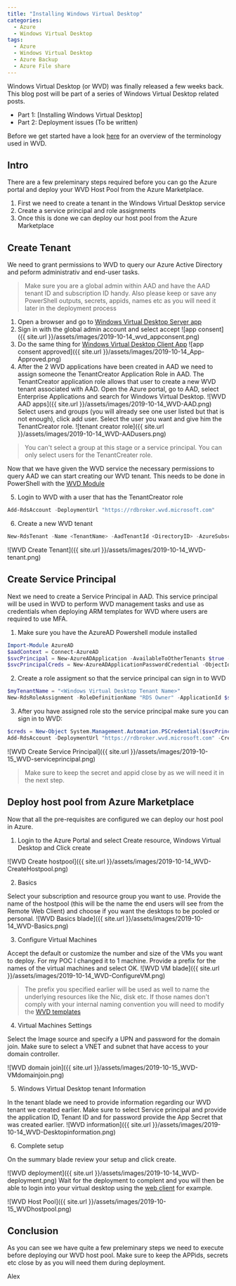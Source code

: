 ```yaml
---
title: "Installing Windows Virtual Desktop"
categories:
  - Azure
  - Windows Virtual Desktop
tags:
  - Azure
  - Windows Virtual Desktop
  - Azure Backup
  - Azure File share
---
```


Windows Virtual Desktop (or WVD) was finally released a few weeks back. This blog post will be part of a series of Windows Virtual Desktop related posts.

* Part 1: [Installing Windows Virtual Desktop]
* Part 2: Deployment issues (To be written)

Before we get started have a look [here](https://docs.microsoft.com/en-us/azure/virtual-desktop/environment-setup) for an overview of the terminology used in WVD.

## Intro

There are a few preleminary steps required before you can go the Azure portal and deploy your WVD Host Pool from the Azure Marketplace.

1. First we need to create a tenant in the Windows Virtual Desktop service
2. Create a service principal and role assignments
3. Once this is done we can deploy our host pool from the Azure Marketplace

## Create Tenant

We need to grant permissions to WVD to query our Azure Active Directory and peform administrativ and end-user tasks.

> Make sure you are a global admin within AAD and have the AAD tenant ID and subscription ID handy.
> Also please keep or save any PowerShell outputs, secrets, appids, names etc as you will need it later in the deployment process

1. Open a browser and go to [Windows Virtual Desktop Server app](https://login.microsoftonline.com/common/adminconsent?client_id=5a0aa725-4958-4b0c-80a9-34562e23f3b7&redirect_uri=https%3A%2F%2Frdweb.wvd.microsoft.com%2FRDWeb%2FConsentCallback)
2. Sign in with the global admin account and select accept
![app consent]({{ site.url }}/assets/images/2019-10-14_wvd_appconsent.png)
3. Do the same thing for [Windows Virtual Desktop Client App](https://login.microsoftonline.com/common/adminconsent?client_id=fa4345a4-a730-4230-84a8-7d9651b86739&redirect_uri=https%3A%2F%2Frdweb.wvd.microsoft.com%2FRDWeb%2FConsentCallback)
![app consent approved]({{ site.url }}/assets/images/2019-10-14_App-Approved.png)
4. After the 2 WVD applications have been created in AAD we need to assign someone the TenantCreator Application Role in AAD. The TenantCreator application role allows that user to create a new WVD tenant associated with AAD. Open the Azure portal, go to AAD, select Enterprise Applications and search for Windows Virtual Desktop.
![WVD AAD apps]({{ site.url }}/assets/images/2019-10-14_WVD-AAD.png)
Select users and groups (you will already see one user listed but that is not enough), click add user. Select the user you want and give him the TenantCreator role.
![tenant creator role]({{ site.url }}/assets/images/2019-10-14_WVD-AADusers.png)

> You can't select a group at this stage or a service principal. You can only select users for the TenantCreater role.

Now that we have given the WVD service the necessary permissions to query AAD we can start creating our WVD tenant. This needs to be done in PowerShell with the [WVD Module](https://docs.microsoft.com/en-gb/powershell/windows-virtual-desktop/overview)

5. Login to WVD with a user that has the TenantCreator role

```PowerShell
Add-RdsAccount -DeploymentUrl "https://rdbroker.wvd.microsoft.com"
```

6. Create a new WVD tenant

```PowerShell
New-RdsTenant -Name <TenantName> -AadTenantId <DirectoryID> -AzureSubscriptionId <SubscriptionID>
```

![WVD Create Tenant]({{ site.url }}/assets/images/2019-10-14_WVD-tenant.png)

## Create Service Principal

Next we need to create a Service Principal in AAD. This service principal will be used in WVD to perform WVD management tasks and use as credentials when deploying ARM templates for WVD where users are required to use MFA.

1. Make sure you have the AzureAD Powershell module installed

```PowerShell
Import-Module AzureAD
$aadContext = Connect-AzureAD
$svcPrincipal = New-AzureADApplication -AvailableToOtherTenants $true -DisplayName "Windows Virtual Desktop Svc Principal"
$svcPrincipalCreds = New-AzureADApplicationPasswordCredential -ObjectId $svcPrincipal.ObjectId
```

2. Create a role assigment so that the service principal can sign in to WVD

```PowerShell
$myTenantName = "<Windows Virtual Desktop Tenant Name>"
New-RdsRoleAssignment -RoleDefinitionName "RDS Owner" -ApplicationId $svcPrincipal.AppId -TenantName $myTenantName
```

3. After you have assigned role sto the service principal make sure you can sign in to WVD:

```PowerShell
$creds = New-Object System.Management.Automation.PSCredential($svcPrincipal.AppId, (ConvertTo-SecureString $svcPrincipalCreds.Value -AsPlainText -Force))
Add-RdsAccount -DeploymentUrl "https://rdbroker.wvd.microsoft.com" -Credential $creds -ServicePrincipal -AadTenantId $aadContext.TenantId.Guid
```

![WVD Create Service Principal]({{ site.url }}/assets/images/2019-10-15_WVD-serviceprincipal.png)

> Make sure to keep the secret and appid close by as we will need it in the next step.

## Deploy host pool from Azure Marketplace

Now that all the pre-requisites are configured we can deploy our host pool in Azure. 

1. Login to the Azure Portal and select Create resource, Windows Virtual Desktop and Click create

![WVD Create hostpool]({{ site.url }}/assets/images/2019-10-14_WVD-CreateHostpool.png)

2. Basics

Select your subscription and resource group you want to use. Provide the name of the hostpool (this will be the name the end users will see from the Remote Web Client) and choose if you want the desktops to be pooled or personal.
![WVD Basics blade]({{ site.url }}/assets/images/2019-10-14_WVD-Basics.png)

3. Configure Virtual Machines

Accept the default or customize the number and size of the VMs you want to deploy. For my POC I changed it to 1 machine. Provide a prefix for the names of the virtual machines and select OK.
![WVD VM blade]({{ site.url }}/assets/images/2019-10-14_WVD-ConfigureVM.png)

> The prefix you specified earlier will be used as well to name the underlying resources like the Nic, disk etc. If those names don't comply with your internal naming convention you will need to modify the [WVD templates](https://github.com/Azure/RDS-Templates/tree/master/wvd-templates/Create%20and%20provision%20WVD%20host%20pool)

4. Virtual Machines Settings

Select the Image source and specify a UPN and password for the domain join. Make sure to select a VNET and subnet that have access to your domain controller.

![WVD domain join]({{ site.url }}/assets/images/2019-10-15_WVD-VMdomainjoin.png)

5. Windows Virtual Desktop  tenant Information

In the tenant blade we need to provide information regarding our WVD tenant we created earlier. Make sure to select Service principal and provide the application ID, Tenant ID and for password provide the App Secret that was created earlier.
![WVD information]({{ site.url }}/assets/images/2019-10-14_WVD-Desktopinformation.png)

6. Complete setup

On the summary blade review your setup and click create.

![WVD deployment]({{ site.url }}/assets/images/2019-10-14_WVD-deployment.png)
Wait for the deployment to complent and you will then be able to login into your virtual desktop using the [web client](https://rdweb.wvd.microsoft.com/webclient) for example.

![WVD Host Pool]({{ site.url }}/assets/images/2019-10-15_WVDhostpool.png)

## Conclusion

As you can see we have quite a few preleminary steps we need to execute before deploying our WVD host pool. Make sure to keep the APPids, secrets etc close by as you will need them during deployment.

Alex

